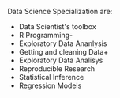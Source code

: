 Data Science Specialization are:

* Data Scientist's toolbox
* R Programming-
* Exploratory Data Ananlysis
* Getting and cleaning Data+
* Exploratory Data Analisys
* Reproducible Research
* Statistical Inference
* Regression Models

